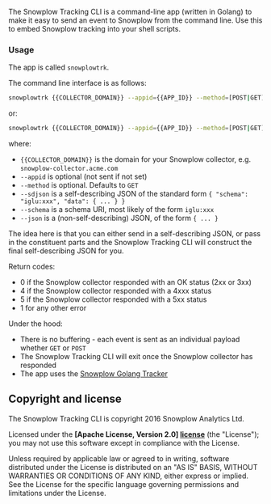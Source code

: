The Snowplow Tracking CLI is a command-line app (written in Golang) to make it easy to send an event to Snowplow from the command line. Use this to embed Snowplow tracking into your shell scripts.

### Usage

The app is called `snowplowtrk`.

The command line interface is as follows:

```bash
snowplowtrk {{COLLECTOR_DOMAIN}} --appid={{APP_ID}} --method=[POST|GET] --sdjson={{SELF_DESC_JSON}}
```
    
or:

```bash
snowplowtrk {{COLLECTOR_DOMAIN}} --appid={{APP_ID}} --method=[POST|GET] --schema={{SCHEMA_URI}} --json={{JSON}}
```

where:

* `{{COLLECTOR_DOMAIN}}` is the domain for your Snowplow collector, e.g. `snowplow-collector.acme.com`
* `--appid` is optional (not sent if not set)
* `--method` is optional. Defaults to `GET`
* `--sdjson` is a self-describing JSON of the standard form `{ "schema": "iglu:xxx", "data": { ... } }`
* `--schema` is a schema URI, most likely of the form `iglu:xxx`
* `--json` is a (non-self-describing) JSON, of the form `{ ... }`

The idea here is that you can either send in a self-describing JSON, or pass in the constituent parts and the Snowplow Tracking CLI will construct the final self-describing JSON for you.

Return codes:

* 0 if the Snowplow collector responded with an OK status (2xx or 3xx)
* 4 if the Snowplow collector responded with a 4xxx status
* 5 if the Snowplow collector responded with a 5xx status
* 1 for any other error

Under the hood:

* There is no buffering - each event is sent as an individual payload whether `GET` or `POST`
* The Snowplow Tracking CLI will exit once the Snowplow collector has responded
* The app uses the [Snowplow Golang Tracker](https://github.com/snowplow/snowplow-golang-tracker)

## Copyright and license

The Snowplow Tracking CLI is copyright 2016 Snowplow Analytics Ltd.

Licensed under the **[Apache License, Version 2.0] [license]** (the "License");
you may not use this software except in compliance with the License.

Unless required by applicable law or agreed to in writing, software
distributed under the License is distributed on an "AS IS" BASIS,
WITHOUT WARRANTIES OR CONDITIONS OF ANY KIND, either express or implied.
See the License for the specific language governing permissions and
limitations under the License.

[license]: http://www.apache.org/licenses/LICENSE-2.0
